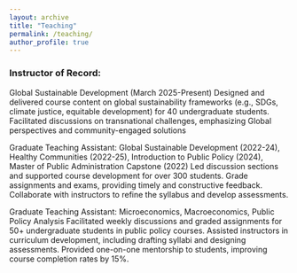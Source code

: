 ```yaml
---
layout: archive
title: "Teaching"
permalink: /teaching/
author_profile: true
---
```


### Instructor of Record: 
Global Sustainable Development (March 2025-Present)
Designed and delivered course content on global sustainability frameworks (e.g., SDGs, climate justice, equitable development) for 40 undergraduate students. 
Facilitated discussions on transnational challenges, emphasizing Global perspectives and community-engaged solutions

Graduate Teaching Assistant: 
Global Sustainable Development (2022-24), 
Healthy Communities (2022-25), 
Introduction to Public Policy (2024), 
Master of Public Administration Capstone (2022)
Led discussion sections and supported course development for over 300 students. 
Grade assignments and exams, providing timely and constructive feedback. 
Collaborate with instructors to refine the syllabus and develop assessments. 

Graduate Teaching Assistant: Microeconomics, Macroeconomics, Public Policy Analysis
Facilitated weekly discussions and graded assignments for 50+ undergraduate students in public policy courses. 
Assisted instructors in curriculum development, including drafting syllabi and designing assessments. 
Provided one-on-one mentorship to students, improving course completion rates by 15%. 

